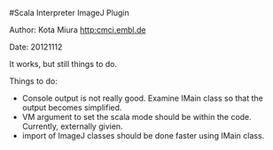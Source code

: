 #Scala Interpreter ImageJ Plugin

Author: Kota Miura [http:cmci.embl.de](http:cmci.embl.de)

Date: 20121112

It works, but still things to do. 

Things to do:

+ Console output is not really good. Examine IMain class so that the output becomes simplified. 
+ VM argument to set the scala mode should be within the code. Currently, externally givien. 
+ import of ImageJ classes should be done faster using IMain class. 

